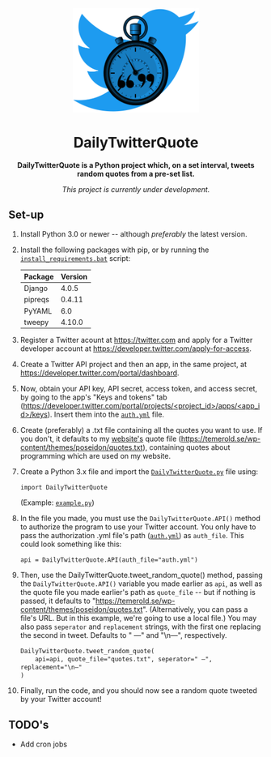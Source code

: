 <div align="center">
    <img src="./media/logo.png" width="250"/>
    <h1><b>DailyTwitterQuote</b></h1>
    <p><b>DailyTwitterQuote is a Python project which, on a set interval, tweets random quotes from a pre-set list.</b></p>
    <p><i>This project is currently under development.</i></p>
</div>

## Set-up
1.  Install Python 3.0 or newer -- although *preferably* the latest version.
2.  Install the following packages with pip, or by running the [`install_requirements.bat`](install_requirements.bat) script:

    | Package | Version |
    |---------|---------|
    | Django  | 4.0.5   |
    | pipreqs | 0.4.11  |
    | PyYAML  | 6.0     |
    | tweepy  | 4.10.0  |

3.  Register a Twitter acount at https://twitter.com and apply for a Twitter developer account at https://developer.twitter.com/apply-for-access.
4.  Create a Twitter API project and then an app, in the same project, at https://developer.twitter.com/portal/dashboard.
5.  Now, obtain your API key, API secret, access token, and access secret, by going to the app's "Keys and tokens" tab ([https://developer.twitter.com/portal/projects/<project_id>/apps/<app_id>/keys](https://developer.twitter.com/portal/projects/<project_id>/apps/<app_id>/keys)). Insert them into the [`auth.yml`](auth.yml) file.
6.  Create (preferably) a .txt file containing all the quotes you want to use. If you don't, it defaults to my [website's](https://temerold.se/) quote file (https://temerold.se/wp-content/themes/poseidon/quotes.txt), containing quotes about programming which are used on my website.
7.  Create a Python 3.x file and import the [`DailyTwitterQuote.py`](DailyTwitterQuote.py) file using:

        import DailyTwitterQuote

    (Example: [`example.py`](example.py))

8.  In the file you made, you must use the `DailyTwitterQuote.API()` method to authorize the program to use your Twitter account. You only have to pass the authorization .yml file's path ([`auth.yml`](auth.yml)) as `auth_file`. This could look something like this:

        api = DailyTwitterQuote.API(auth_file="auth.yml")

9.  Then, use the DailyTwitterQuote.tweet_random_quote() method, passing the `DailyTwitterQuote.API()` variable you made earlier as `api`, as well as the quote file you made earlier's path as `quote_file` -- but if nothing is passed, it defaults to "https://temerold.se/wp-content/themes/poseidon/quotes.txt". (Alternatively, you can pass a file's URL. But in this example, we're going to use a local file.) You may also pass `seperator` and `replacement` strings, with the first one replacing the second in tweet. Defaults to " —" and "\n—", respectively.

        DailyTwitterQuote.tweet_random_quote(
            api=api, quote_file="quotes.txt", seperator=" —", replacement="\n—"
        )


10. Finally, run the code, and you should now see a random quote tweeted by your Twitter account!

## TODO's
* Add cron jobs
